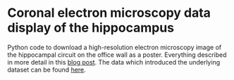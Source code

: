 # Coronal electron microscopy data display of the hippocampus
Python code to download a high-resolution electron microscopy image of the hippocampal circuit on the office wall as a poster. Everything described in more detail in this [blog post](https://www.gcamp6f.com). The data which introduced the underlying dataset can be found [here](https://www.biorxiv.org/content/10.1101/2025.04.04.647285v1).
